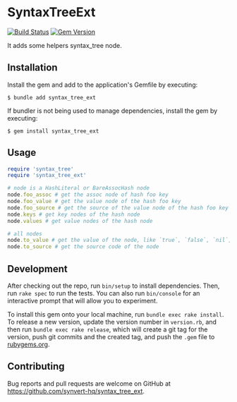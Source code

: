 # SyntaxTreeExt

[![Build Status](https://github.com/synvert-hq/syntax_tree_ext/actions/workflows/main.yml/badge.svg)](https://github.com/synvert-hq/syntax_tree_ext/actions/workflows/main.yml)
[![Gem Version](https://img.shields.io/gem/v/syntax_tree_ext.svg)](https://rubygems.org/gems/syntax_tree_ext)

It adds some helpers syntax_tree node.

## Installation

Install the gem and add to the application's Gemfile by executing:

    $ bundle add syntax_tree_ext

If bundler is not being used to manage dependencies, install the gem by executing:

    $ gem install syntax_tree_ext

## Usage

```ruby
require 'syntax_tree'
require 'syntax_tree_ext'

# node is a HashLiteral or BareAssocHash node
node.foo_assoc # get the assoc node of hash foo key
node.foo_value # get the value node of the hash foo key
node.foo_source # get the source of the value node of the hash foo key
node.keys # get key nodes of the hash node
node.values # get value nodes of the hash node

# all nodes
node.to_value # get the value of the node, like `true`, `false`, `nil`, `1`, `"foo"`
node.to_source # get the source code of the node
```

## Development

After checking out the repo, run `bin/setup` to install dependencies. Then, run `rake spec` to run the tests. You can also run `bin/console` for an interactive prompt that will allow you to experiment.

To install this gem onto your local machine, run `bundle exec rake install`. To release a new version, update the version number in `version.rb`, and then run `bundle exec rake release`, which will create a git tag for the version, push git commits and the created tag, and push the `.gem` file to [rubygems.org](https://rubygems.org).

## Contributing

Bug reports and pull requests are welcome on GitHub at https://github.com/synvert-hq/syntax_tree_ext.
